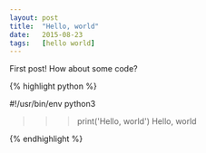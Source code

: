 ```yaml
---
layout: post
title:	"Hello, world"
date:	2015-08-23
tags:	[hello world]
---
```


First post! How about some code?

{% highlight python %}

#!/usr/bin/env python3

>>> print('Hello, world')
Hello, world

{% endhighlight %}


